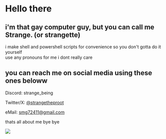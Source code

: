 # Hello there
## i'm that gay computer guy, but you can call me Strange. (or strangette)
i make shell and powershell scripts for convenience so you don't gotta do it yourself  
use any pronouns for me i dont really care 

## you can reach me on social media using these ones beloww

Discord: strange_being

Twitter/X: [@strangetheproot](https://twitter.com/strangetheproot)

eMail: smg72411@gmail.com



thats all about me bye bye



<img src=https://raw.githubusercontent.com/strangetheproot/practical-shell-files/main/assets/dance.gif>


